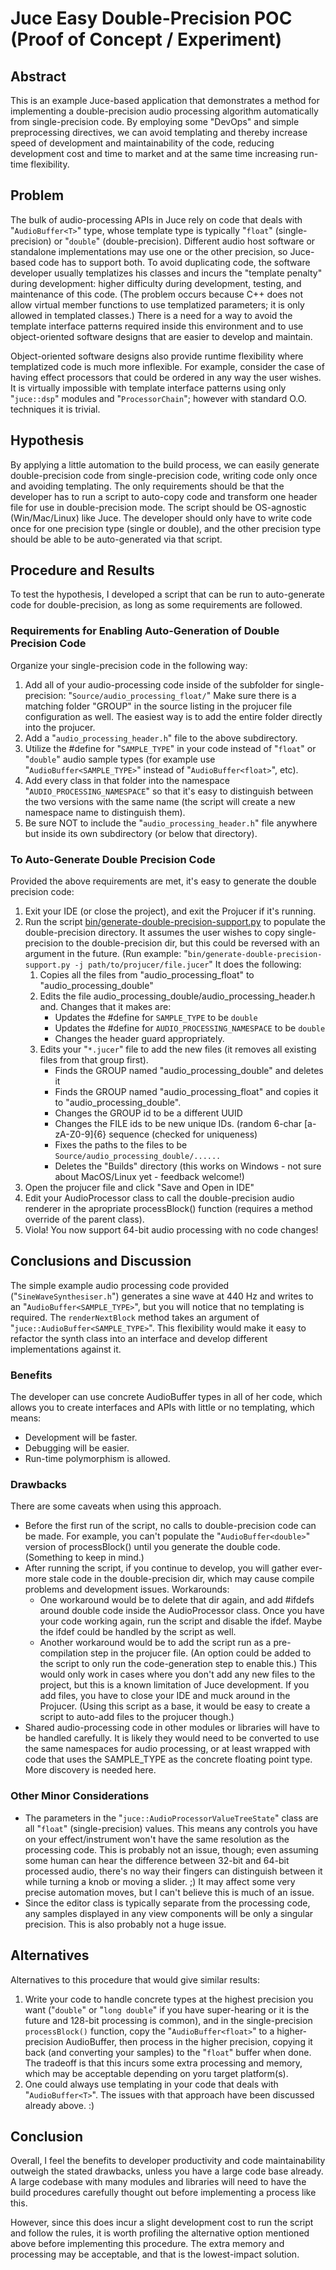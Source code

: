 # Juce Easy Double-Precision POC (Proof of Concept / Experiment)

## Abstract

This is an example Juce-based application that demonstrates a method for implementing a double-precision audio processing algorithm automatically from single-precision code.  By employing some "DevOps" and simple preprocessing directives, we can avoid templating and thereby increase speed of development and maintainability of the code, reducing development cost and time to market and at the same time increasing run-time flexibility.

## Problem

The bulk of audio-processing APIs in Juce rely on code that deals with "`AudioBuffer<T>`" type, whose template type is typically "`float`" (single-precision) or "`double`" (double-precision).  Different audio host software or standalone implementations may use one or the other precision, so Juce-based code has to support both.  To avoid duplicating code, the software developer usually templatizes his classes and incurs the "template penalty" during development:  higher difficulty during development, testing, and maintenance of this code.  (The problem occurs because C++ does not allow virtual member functions to use templatized parameters; it is only allowed in templated classes.)  There is a need for a way to avoid the template interface patterns required inside this environment and to use object-oriented software designs that are easier to develop and maintain.  

Object-oriented software designs also provide runtime flexibility where templatized code is much more inflexible.  For example, consider the case of having effect processors that could be ordered in any way the user wishes.  It is virtually impossible with template interface patterns using only "`juce::dsp`" modules and "`ProcessorChain`"; however with standard O.O. techniques it is trivial.

## Hypothesis

By applying a little automation to the build process, we can easily generate double-precision code from single-precision code, writing code only once and avoiding templating.  The only requirements should be that the developer has to run a script to auto-copy code and transform one header file for use in double-precision mode.  The script should be OS-agnostic (Win/Mac/Linux) like Juce.  The developer should only have to write code once for one precision type (single or double), and the other precision type should be able to be auto-generated via that script.

## Procedure and Results

To test the hypothesis, I developed a script that can be run to auto-generate code for double-precision, as long as some requirements are followed.

### Requirements for Enabling Auto-Generation of Double Precision Code

Organize your single-precision code in the following way:

1. Add all of your audio-processing code inside of the subfolder for single-precision: "`Source/audio_processing_float/`"  Make sure there is a matching folder "GROUP" in the source listing in the projucer file configuration as well.  The easiest way is to add the entire folder directly into the projucer.
2.  Add a "`audio_processing_header.h`" file to the above subdirectory.
3.  Utilize the #define for "`SAMPLE_TYPE`" in your code instead of "`float`" or "`double`" audio sample types (for example use "`AudioBuffer<SAMPLE_TYPE>`" instead of "`AudioBuffer<float>`", etc).
4.  Add every class in that folder into the namespace "`AUDIO_PROCESSING_NAMESPACE`" so that it's easy to distinguish between the two versions with the same name (the script will create a new namespace name to distinguish them).
5.  Be sure NOT to include the "`audio_processing_header.h`" file anywhere but inside its own subdirectory (or below that directory).

### To Auto-Generate Double Precision Code

Provided the above requirements are met, it's easy to generate the double precision code:

1. Exit your IDE (or close the project), and exit the Projucer if it's running.
2. Run the script [bin/generate-double-precision-support.py](bin/generate-double-precision-support.py) to populate the double-precision directory.  It assumes the user wishes to copy single-precision to the double-precision dir, but this could be reversed with an argument in the future. (Run example: "`bin/generate-double-precision-support.py -j path/to/projucer/file.jucer`"  It does the following:
    1. Copies all the files from "audio_processing_float" to "audio_processing_double"
    2. Edits the file audio_processing_double/audio_processing_header.h and.  Changes that it makes are:
        * Updates the #define for `SAMPLE_TYPE` to be `double`
        * Updates the #define for `AUDIO_PROCESSING_NAMESPACE` to be `double`
        * Changes the header guard appropriately.
    3. Edits your "`*.jucer`" file to add the new files (it removes all existing files from that group first).
        * Finds the GROUP named "audio_processing_double" and deletes it
        * Finds the GROUP named "audio_processing_float" and copies it to "audio_processing_double".
        * Changes the GROUP id to be a different UUID
        * Changes the FILE ids to be new unique IDs.  (random 6-char [a-zA-Z0-9]{6} sequence (checked for uniqueness)
        * Fixes the paths to the files to be `Source/audio_processing_double/......`
        * Deletes the "Builds" directory (this works on Windows - not sure about MacOS/Linux yet - feedback welcome!)
4. Open the projucer file and click "Save and Open in IDE"
5. Edit your AudioProcessor class to call the double-precision audio renderer in the apropriate processBlock() function (requires a method override of the parent class).
6. Viola!  You now support 64-bit audio processing with no code changes!

## Conclusions and Discussion

The simple example audio processing code provided ("`SineWaveSynthesiser.h`") generates a sine wave at 440 Hz and writes to an "`AudioBuffer<SAMPLE_TYPE>`", but you will notice that no templating is required.  The `renderNextBlock` method takes an argument of "`juce::AudioBuffer<SAMPLE_TYPE>`".  This flexibility would make it easy to refactor the synth class into an interface and develop different implementations against it.

### Benefits

The developer can use concrete AudioBuffer types in all of her code, which allows you to create interfaces and APIs with little or no templating, which means:

* Development will be faster.
* Debugging will be easier.
* Run-time polymorphism is allowed.

### Drawbacks

There are some caveats when using this approach.

* Before the first run of the script, no calls to double-precision code can be made.  For example, you can't populate the "`AudioBuffer<double>`" version of processBlock() until you generate the double code. (Something to keep in mind.)
* After running the script, if you continue to develop, you will gather ever-more stale code in the double-precision dir, which may cause compile problems and development issues.  Workarounds:
    * One workaround would be to delete that dir again, and add #ifdefs around double code inside the AudioProcessor class.  Once you have your code working again, run the script and disable the ifdef.  Maybe the ifdef could be handled by the script as well.
    * Another workaround would be to add the script run as a pre-compilation step in the projucer file.  (An option could be added to the script to only run the code-generation step to enable this.)  This would only work in cases where you don't add any new files to the project, but this is a known limitation of Juce development.  If you add files, you have to close your IDE and muck around in the Projucer.  (Using this script as a base, it would be easy to create a script to auto-add files to the projucer though.)
* Shared audio-processing code in other modules or libraries will have to be handled carefully.  It is likely they would need to be converted to use the same namespaces for audio processing, or at least wrapped with code that uses the SAMPLE_TYPE as the concrete floating point type.  More discovery is needed here.

### Other Minor Considerations

* The parameters in the "`juce::AudioProcessorValueTreeState`" class are all "`float`" (single-precision) values.  This means any controls you have on your effect/instrument won't have the same resolution as the processing code.  This is probably not an issue, though; even assuming some human can hear the difference between 32-bit and 64-bit processed audio, there's no way their fingers can distinguish between it while turning a knob or moving a slider.  ;)  It may affect some very precise automation moves, but I can't believe this is much of an issue.
* Since the editor class is typically separate from the processing code, any samples displayed in any view components will be only a singular precision. This is also probably not a huge issue.


## Alternatives

Alternatives to this procedure that would give similar results:

1. Write your code to handle concrete types at the highest precision you want ("`double`" or "`long double`" if you have super-hearing or it is the future and 128-bit processing is common), and in the single-precision `processBlock()` function, copy the "`AudioBuffer<float>`" to a higher-precision AudioBuffer, then process in the higher precision, copying it back (and converting your samples) to the "`float`" buffer when done.  The tradeoff is that this incurs some extra processing and memory, which may be acceptable depending on yoru target platform(s).
2. One could always use templating in your code that deals with "`AudioBuffer<T>`".  The issues with that approach have been discussed already above.  :)

## Conclusion

Overall, I feel the benefits to developer productivity and code maintainability outweigh the stated drawbacks, unless you have a large code base already.  A large codebase with many modules and libraries will need to have the build procedures carefully thought out before implementing a process like this.

However, since this does incur a slight development cost to run the script and follow the rules, it is worth profiling the alternative option mentioned above before implementing this procedure.  The extra memory and processing may be acceptable, and that is the lowest-impact solution.
